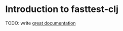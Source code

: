 # Introduction to fasttest-clj

TODO: write [great documentation](http://jacobian.org/writing/what-to-write/)
